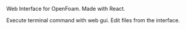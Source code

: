 Web Interface for OpenFoam. Made with React.

Execute terminal command with web gui.
Edit files from the interface.

